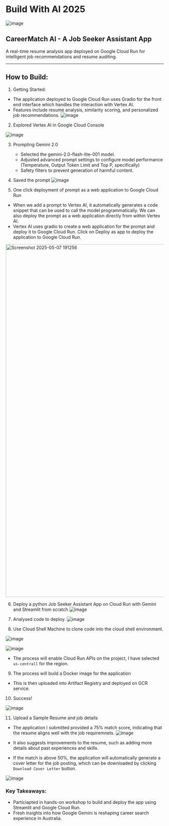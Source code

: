 # Build With AI 2025

![image](https://github.com/user-attachments/assets/2a7d1007-89bb-46e6-aa91-f0ecde5a0807)


## CareerMatch AI - A Job Seeker Assistant App
A real-time resume analysis app deployed on Google Cloud Run for intelligent job recommendations and resume auditing.

---

## How to Build:

1. Getting Started:
- The application deployed to Google Cloud Run uses Gradio for the front end interface which handles the interaction with Vertex AI.
- Features include resume analysis, similarity scoring, and personalized job recommendations.
![image](https://github.com/user-attachments/assets/f7df5d5f-de34-49de-b17a-47eb1c8a01ab)

2. Explored Vertex AI in Google Cloud Console

![image](https://github.com/user-attachments/assets/aa4e6722-48ed-48cd-bfb1-76cfef2e9b4c)

3. Prompting Gemini 2.0
   -  Selected the gemini-2.0-flash-lite-001 model.
   -  Adjusted advanced prompt settings to configure model performance (Temperature, Output Token Limit and Top P, specifically)
   -  Safety filters to prevent generation of harmful content.
   
4. Saved the prompt
![image](https://github.com/user-attachments/assets/b323b109-47d4-4430-ba5c-ae37f281ffd7)

5. One click deployment of prompt as a web application to Google Cloud Run

- When we add a prompt to Vertex AI, it automatically generates a code snippet that can be used to call the model programmatically. We can also deploy the prompt as a web application directly from within Vertex AI.
- Vertex AI uses gradio to create a web application for the prompt and deploy it to Google Cloud Run. Click on Deploy as app to deploy the application to Google Cloud Run.

<img width="1120" alt="Screenshot 2025-05-07 191256" src="https://github.com/user-attachments/assets/494a1e88-8bc8-454a-88ed-8f40687a8d7b" />

6. Deploy a python Job Seeker Assistant App on Cloud Run with Gemini and Streamlit from scratch
![image](https://github.com/user-attachments/assets/a55e721d-5a6d-4cac-9e0e-ce854460acd7)

7. Analysed code to deploy.
![image](https://github.com/user-attachments/assets/96a30812-a27c-4336-9a32-1b99bae0ae78)

8. Use Cloud Shell Machine to clone code into the cloud shell environment.

![image](https://github.com/user-attachments/assets/fc9c222c-ee6e-4efc-8ba5-255cf64f6530)

![image](https://github.com/user-attachments/assets/802839ed-4d63-41d5-a9c5-3b93be455f56)

- The process will enable Cloud Run APIs on the project, I have selected `us-centrall` for the region.

9. The process will build a Docker image for the application

- This is then uploaded into Artifact Registry and deployed on GCR service.

10. Success!

![image](https://github.com/user-attachments/assets/40096092-685a-4847-867a-055d8ef5d578)

11. Upload a Sample Resume and job details

- The application I submitted provided a 75% match score, indicating that the resume aligns well with the job requiremnets.
![image](https://github.com/user-attachments/assets/69e5d89f-215a-4b7f-951d-4fa0c99201bd)

- It also suggests improvements to the resume, such as adding more details about past experiences and skills.
- If the match is above 50%, the application will automatically generate a cover letter for the job posting, which can be downloaded by clicking `Download Cover Letter` button.

![image](https://github.com/user-attachments/assets/d7c47f12-ae61-4f6d-a2b3-d3534d218d91)

### Key Takeaways:
- Particiapted in hands-on workshop to build and deploy the app using Streamlit and Google Cloud Run.
- Fresh insights into how Google Gemini is reshaping career search experience in Australia.


  






